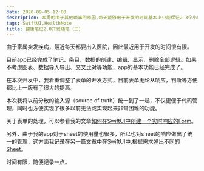 ```yaml
---
date: 2020-09-05 12:00
description: 本周的由于其他琐事的原因,每天能够用于开发的时间基本上只能保证2-3个小时,所以进展不大.不过好在我也没有明确的进度指标.
tags: SwiftUI,HealthNote
title: 健康笔记2.0开发随笔（三）
---
```



由于家属突发疾病，最近每天都要出入医院，因此最近用于开发的时间很有限。

目前app已经完成了笔记、条目、数据的创建、编辑、显示、删除全部逻辑。如果不考虑图表、数据导入导出、交叉比对等功能，app的基本功能已经完成了。

在本次开发中，我着重调整了表单的开发方式，目前表单无论从响应，判断等方便都比上一版有了很大的提高。

本次我将以前分散的输入源（source of truth）统一到了一起，不仅更便于代码管理，同时也方便实现了很多以前无法或实现起来非常困难的功能。

关于表单的处理，可以参看我的文章[如何在SwiftUI中创建一个实时响应的Form](/posts/swiftui-input-form/)。

另外，由于我的app对于sheet的使用量也很多，所以也对sheet的响应做出了统一的管理，这方面我记录在另一篇文章中[在SwiftUI中,根据需求弹出不同的Sheet](/posts/swiftui-multiSheet/)。

时间有限，随便记录一点。

